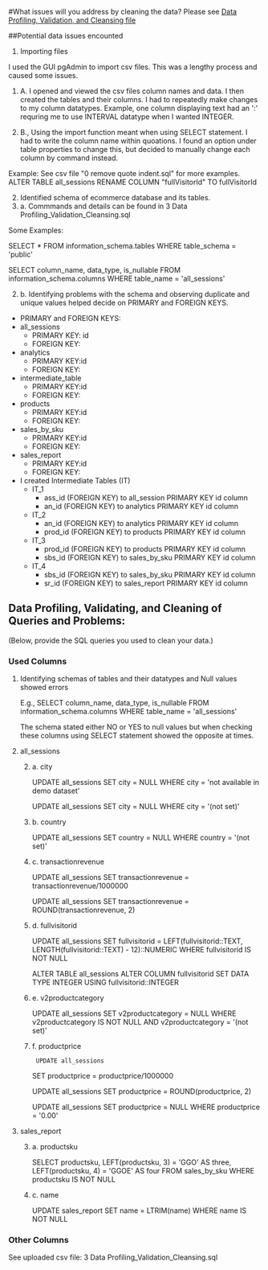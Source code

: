 #What issues will you address by cleaning the data?
Please see [Data Profiling, Validation, and Cleansing file](https://github.com/brnhaze/SQL_Project/blob/main/3%20Data%20Profiling_Validation_Cleansing.sql)

##Potential data issues encounted

1. Importing files

I used the GUI pgAdmin to import csv files. This was a lengthy process and caused some issues.

1. A. I opened and viewed the csv files column names and data. I then created the tables and their columns. I had to     repeatedly make changes to my column datatypes. Example, one column displaying text had an ':' requring me to use INTERVAL datatype when I wanted INTEGER.

1. B., Using the import function meant when using SELECT statement. I had to write the column name within quoations. I found an option under table properties to change this, but decided to manually change each column by command instead.

Example: See csv file "0 remove quote indent.sql" for more examples.
  ALTER TABLE all_sessions
  RENAME COLUMN "fullVisitorId" TO fullVisitorId

2. Identified schema of ecommerce database and its tables.
2. a. Commmands and details can be found in 3 Data Profiling_Validation_Cleansing.sql

Some Examples:

  SELECT *
  FROM information_schema.tables
  WHERE table_schema = 'public'

  SELECT column_name, data_type, is_nullable
	FROM information_schema.columns
	WHERE table_name = 'all_sessions'

2. b. Identifying problems with the schema and observing duplicate and unique values helped decide on PRIMARY and FOREIGN KEYS. 

- PRIMARY and FOREIGN KEYS:
 - all_sessions
	- PRIMARY KEY: id
	- FOREIGN KEY:
 - analytics
  	- PRIMARY KEY:id
   	- FOREIGN KEY:
 - intermediate_table
  	- PRIMARY KEY:id
   	- FOREIGN KEY:
 - products
  	- PRIMARY KEY:id
   	- FOREIGN KEY:
 - sales_by_sku
  	- PRIMARY KEY:id
   	- FOREIGN KEY:
 - sales_report
  	- PRIMARY KEY:id
   	- FOREIGN KEY:
- I created Intermediate Tables (IT)
	- IT_1
 		- ass_id (FOREIGN KEY) to all_session PRIMARY KEY id column
   		- an_id (FOREIGN KEY) to analytics PRIMARY KEY id column
	- IT_2
 		- an_id (FOREIGN KEY) to analytics PRIMARY KEY id column
   		- prod_id (FOREIGN KEY) to products PRIMARY KEY id column
	- IT_3
 		- prod_id (FOREIGN KEY) to products PRIMARY KEY id column
   		- sbs_id (FOREIGN KEY) to sales_by_sku PRIMARY KEY id column
	- IT_4
 		- sbs_id (FOREIGN KEY) to sales_by_sku PRIMARY KEY id column
   		- sr_id (FOREIGN KEY) to sales_report PRIMARY KEY id column

## Data Profiling, Validating, and Cleaning of Queries and Problems:
  (Below, provide the SQL queries you used to clean your data.)

### Used Columns
1. Identifying schemas of tables and their datatypes and Null values showed errors

	E.g., SELECT column_name, data_type, is_nullable
		FROM information_schema.columns
		WHERE table_name = 'all_sessions'
  
 	 The schema stated either NO or YES to null values but when checking these columns using SELECT statement showed the  opposite at times.

2. all_sessions

	2. a. city
		
  		UPDATE all_sessions
		SET city = NULL
		WHERE city = 'not available in demo dataset'

		UPDATE all_sessions
		SET city = NULL
		WHERE city = '(not set)'
	
 	2. b. country

		UPDATE all_sessions
		SET country = NULL
		WHERE country = '(not set)'

  	2. c. transactionrevenue

		UPDATE all_sessions
		SET transactionrevenue = transactionrevenue/1000000

		UPDATE all_sessions
		SET transactionrevenue = ROUND(transactionrevenue, 2)

  	2. d. fullvisitorid
		
		UPDATE all_sessions
		SET fullvisitorid = LEFT(fullvisitorid::TEXT, LENGTH(fullvisitorid::TEXT) - 12)::NUMERIC
		WHERE fullvisitorid IS NOT NULL

		ALTER TABLE all_sessions
		ALTER COLUMN fullvisitorid SET DATA TYPE INTEGER USING fullvisitorid::INTEGER

   	2. e. v2productcategory

		UPDATE all_sessions
		SET v2productcategory = NULL
		WHERE v2productcategory IS NOT NULL AND v2productcategory = '(not set)'

   	2. f. productprice

     		UPDATE all_sessions
		SET productprice = productprice/1000000

		UPDATE all_sessions
		SET productprice = ROUND(productprice, 2)

		UPDATE all_sessions
		SET productprice = NULL
		WHERE productprice = '0.00'

3. sales_report

	3. a. productsku

		SELECT productsku,
		LEFT(productsku, 3) = 'GGO' AS three,
		LEFT(productsku, 4) = 'GGOE' AS four
		FROM sales_by_sku WHERE productsku IS NOT NULL

  	3. c. name

		UPDATE sales_report
		SET name = LTRIM(name)
		WHERE name IS NOT NULL

### Other Columns
See uploaded csv file: 3 Data Profiling_Validation_Cleansing.sql
